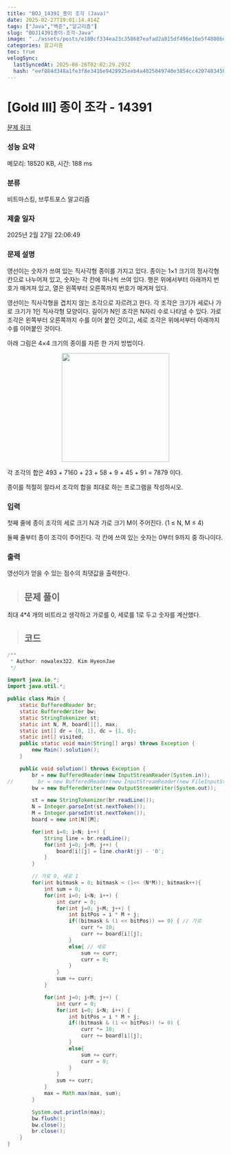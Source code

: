 ```yaml
---
title: "BOJ_14391_종이 조각 (Java)"
date: 2025-02-27T19:01:14.414Z
tags: ["Java","백준","알고리즘"]
slug: "BOJ14391종이-조각-Java"
image: "../assets/posts/e180cf334ea23c358687eafad2a815df496e16e5f4808bcd79e608c3a80bc311.png"
categories: 알고리즘
toc: true
velogSync:
  lastSyncedAt: 2025-08-26T02:02:29.293Z
  hash: "eef884d348a1fe3f8e3416e9428925eeb4a4025049740e3854cc42074834584c"
---
```


# [Gold III] 종이 조각 - 14391 

[문제 링크](https://www.acmicpc.net/problem/14391) 

### 성능 요약

메모리: 18520 KB, 시간: 188 ms

### 분류

비트마스킹, 브루트포스 알고리즘

### 제출 일자

2025년 2월 27일 22:06:49

### 문제 설명

<p>영선이는 숫자가 쓰여 있는 직사각형 종이를 가지고 있다. 종이는 1×1 크기의 정사각형 칸으로 나누어져 있고, 숫자는 각 칸에 하나씩 쓰여 있다. 행은 위에서부터 아래까지 번호가 매겨져 있고, 열은 왼쪽부터 오른쪽까지 번호가 매겨져 있다.</p>

<p>영선이는 직사각형을 겹치지 않는 조각으로 자르려고 한다. 각 조각은 크기가 세로나 가로 크기가 1인 직사각형 모양이다. 길이가 N인 조각은 N자리 수로 나타낼 수 있다. 가로 조각은 왼쪽부터 오른쪽까지 수를 이어 붙인 것이고, 세로 조각은 위에서부터 아래까지 수를 이어붙인 것이다.</p>

<p>아래 그림은 4×4 크기의 종이를 자른 한 가지 방법이다.</p>

<p style="text-align:center"><img alt="" src="https://onlinejudgeimages.s3-ap-northeast-1.amazonaws.com/problem/14391/1.png" style="height:253px; width:250px"></p>

<p>각 조각의 합은 493 + 7160 + 23 + 58 + 9 + 45 + 91 = 7879 이다.</p>

<p>종이를 적절히 잘라서 조각의 합을 최대로 하는 프로그램을 작성하시오.</p>

### 입력 

 <p>첫째 줄에 종이 조각의 세로 크기 N과 가로 크기 M이 주어진다. (1 ≤ N, M ≤ 4)</p>

<p>둘째 줄부터 종이 조각이 주어진다. 각 칸에 쓰여 있는 숫자는 0부터 9까지 중 하나이다.</p>

### 출력 

 <p>영선이가 얻을 수 있는 점수의 최댓값을 출력한다.</p>

> ## 문제 풀이

최대 4*4 개의 비트라고 생각하고 가로를 0, 세로를 1로 두고 숫자를 계산했다.

> ## 코드

```java
/**
 * Author: nowalex322, Kim HyeonJae
 */

import java.io.*;
import java.util.*;

public class Main {
    static BufferedReader br;
    static BufferedWriter bw;
    static StringTokenizer st;
    static int N, M, board[][], max;
    static int[] dr = {0, 1}, dc = {1, 0};
    static int[] visited;
    public static void main(String[] args) throws Exception {
        new Main().solution();
    }

    public void solution() throws Exception {
        br = new BufferedReader(new InputStreamReader(System.in));
//        br = new BufferedReader(new InputStreamReader(new FileInputStream("src/main/java/BOJ_14391_종이조각/input.txt")));
        bw = new BufferedWriter(new OutputStreamWriter(System.out));

        st = new StringTokenizer(br.readLine());
        N = Integer.parseInt(st.nextToken());
        M = Integer.parseInt(st.nextToken());
        board = new int[N][M];

        for(int i=0; i<N; i++) {
            String line = br.readLine();
            for(int j=0; j<M; j++) {
                board[i][j] = line.charAt(j) - '0';
            }
        }

        // 가로 0, 세로 1
        for(int bitmask = 0; bitmask < (1<< (N*M)); bitmask++){
            int sum = 0;
            for(int i=0; i<N; i++) {
                int curr = 0;
                for(int j=0; j<M; j++) {
                    int bitPos = i * M + j;
                    if((bitmask & (1 << bitPos)) == 0) { // 가로
                        curr *= 10;
                        curr += board[i][j];
                    }
                    else{ // 세로
                        sum += curr;
                        curr = 0;
                    }
                }
                sum += curr;
            }

            for(int j=0; j<M; j++) {
                int curr = 0;
                for(int i=0; i<N; i++) {
                    int bitPos = i * M + j;
                    if((bitmask & (1 << bitPos)) != 0) {
                        curr *= 10;
                        curr += board[i][j];
                    }
                    else{
                        sum += curr;
                        curr = 0;
                    }
                }
                sum += curr;
            }
            max = Math.max(max, sum);
        }

        System.out.println(max);
        bw.flush();
        bw.close();
        br.close();
    }
}
```